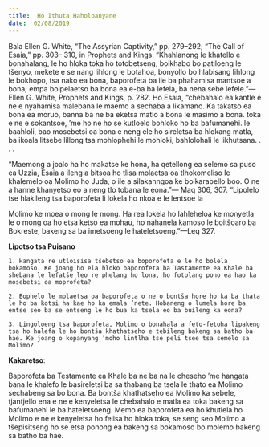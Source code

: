 ```yaml
---
title:  Ho Ithuta Haholoanyane
date:  02/08/2019
---
```


Bala Ellen G. White, “The Assyrian Captivity,” pp. 279–292; “The Call of Esaia,” pp. 303– 310, in Prophets and Kings. “Khahlanong le khatello e bonahalang, le ho hloka toka ho totobetseng, boikhabo bo patiloeng le tšenyo, mekete e se nang lihlong le botahoa, bonyollo bo hlabisang lihlong le bokhopo, tsa nako ea bona, baporofeta ba ile ba phahamisa mantsoe a bona; empa boipelaetso ba bona ea e-ba ba lefela, ba nena sebe lefele.”—Ellen G. White, Prophets and Kings, p. 282. Ho Esaia, “chebahalo ea kantle e ne e nyahamisa malebana le maemo a sechaba a likamano. Ka takatso ea bona ea moruo, banna ba ne ba eketsa matlo a bona le masimo a bona. toka e ne e sokantsoe, ’me ho ne ho se kutloelo bohloko ho ba bafumanehi. le baahloli, bao mosebetsi oa bona e neng ele ho sireletsa ba hlokang matla, ba ikoala litsebe lillong tsa mohlophehi le mohloki, bahlolohali le likhutsana. . . .

“Maemong a joalo ha ho makatse ke hona, ha qetellong ea selemo sa puso ea Uzzia, Esaia a ileng a bitsoa ho tlisa molaetsa oa tlhokomeliso le khalemelo oa Molimo ho Juda, o ile a silakanngoa ke boikarabello boo. O ne a hanne khanyetso eo a neng tlo tobana le eona.”— Maq 306, 307. “Lipolelo tse hlakileng tsa baporofeta li lokela ho nkoa e le lentsoe la

Molimo ke moea o mong le mong. Ha rea lokela ho lahleheloa ke monyetla le o mong oa ho etsa ketso ea mohau, ho nahanela kamoso le boitšoaro ba Bokreste, bakeng sa ba imetsoeng le hateletsoeng.”—Leq 327.

**Lipotso tsa Puisano**

`1.	Hangata re utloisisa tšebetso ea boporofeta e le ho bolela bokamoso. Ke joang ho ela hloko baporofeta ba Tastamente ea Khale ba shebana le lefatše leo re phelang ho lona, ho fotolang pono ea hao ka mosebetsi oa moprofeta?`

`2.	Bophelo le molaetsa oa baporofeta o ne o bontša hore ho ka ba thata le ho ba kotsi ha kae ho ka emala ’nete. Hobaneng o lumela hore ba entse seo ba se entseng le ho bua ka tsela eo ba buileng ka eona?`

`3.	Lingoloeng tsa baporofeta, Molimo o bonahala a feto-fetoha lipakeng tsa ho halefa le ho bontša khathatseho e tebileng bakeng sa batho ba hae. Ke joang o kopanyang ’moho lintlha tse peli tsee tsa semelo sa Molimo?`

**Kakaretso**:

Baporofeta ba Testamente ea Khale ba ne ba na le cheseho ’me hangata bana le khalefo le basireletsi ba sa thabang ba tsela le thato ea Molimo sechabeng sa bo bona. Ba bontša khathatseho ea Molimo ka sebele, tjantjello ena e ne e kenyeletsa le chebahalo e matla ea toka bakeng sa bafumanehi le ba hateletsoeng. Memo ea baporofeta ea ho khutlela ho Molimo e ne e kenyeletsa ho felisa ho hloka toka, se seng seo Molimo a tšepisitseng ho se etsa ponong ea bakeng sa bokamoso bo molemo bakeng sa batho ba hae.